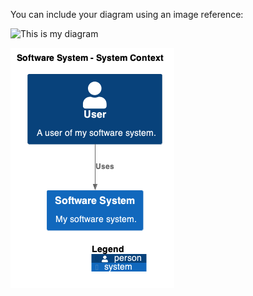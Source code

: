 You can include your diagram using an image reference:

![This is my diagram](Simple-Diagram.png)

![C4](structurizr-SystemContext.png)
